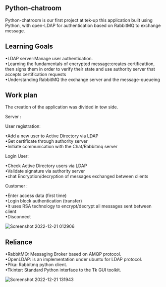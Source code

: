 
## Python-chatroom

Python-chatroom is our first project at tek-up this application built using Python, with open-LDAP for authentication based on RabbitMQ to exchange message.




## Learning Goals 
•LDAP server:Manage user authentication.   
•Learning the fundamentals of encrypted message:creates certificattion, then signs them in order to verify their state and use authority server that accepts  certification requests    
•Understanding RabbitMQ the exchange server and the  message-queueing
## Work plan
The creation of the application was divided in tow side.

Server :   

User registration:    

•Add a new user to Active Directory via LDAP  
•Get certificate through authority server  
•Initiate communication with the Chat/Rabbitmq server

Login User:  

•Check Active Directory users via LDAP  
•Validate signature via authority server           
•chat Encryption/decryption of messages exchanged between clients

Customer :

•Enter access data (first time)  
•Login block authentication (transfer)     
•It uses RSA technology to encrypt/decrypt all messages sent between client       
•Disconnect 

![Screenshot 2022-12-21 012906](https://user-images.githubusercontent.com/121107500/208904805-4cc3ece1-1757-4a68-a5ac-c77d07bdceba.png)




## Reliance

•RabbitMQ: Messaging Broker based on AMQP protocol.       
•OpenLDAP: is an implementation under ubuntu for LDAP protocol.  
•Pika: Rabbitmq python client.     
•Tkinter: Standard Python interface to the Tk GUI toolkit.

![Screenshot 2022-12-21 131943](https://user-images.githubusercontent.com/121107500/208905015-a75a95b2-5828-4ae2-9bb7-2f7c54452c86.png)


